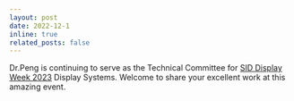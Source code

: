 ```yaml
---
layout: post
date: 2022-12-1
inline: true
related_posts: false
---
```


 Dr.Peng is continuing to serve as the Technical Committee for [SID Display Week 2023](https://www.displayweek.org/) Display Systems. Welcome to share your excellent work at this amazing event.
